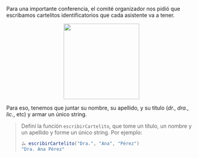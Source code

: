 Para una importante conferencia, el comité organizador nos pidió que escribamos cartelitos identificatorios que cada asistente va a tener. 

<div align="center">
<img width="200px" src="https://raw.githubusercontent.com/mumuki/mumuki-guia-javascript-practica-funciones-y-tipos-de-datos/master/assets/name_badge.png"></img>
</div>
 
Para eso, tenemos que juntar su nombre, su apellido, y su título (_dr._, _dra._, _lic._, etc) y armar un único string. 

> Definí la función `escribirCartelito`, que tome un título, un nombre y un apellido y forme un único string. Por ejemplo: 
> 
> ```javascript
> ム escribirCartelito("Dra.", "Ana", "Pérez")
> "Dra. Ana Pérez"
> ```

